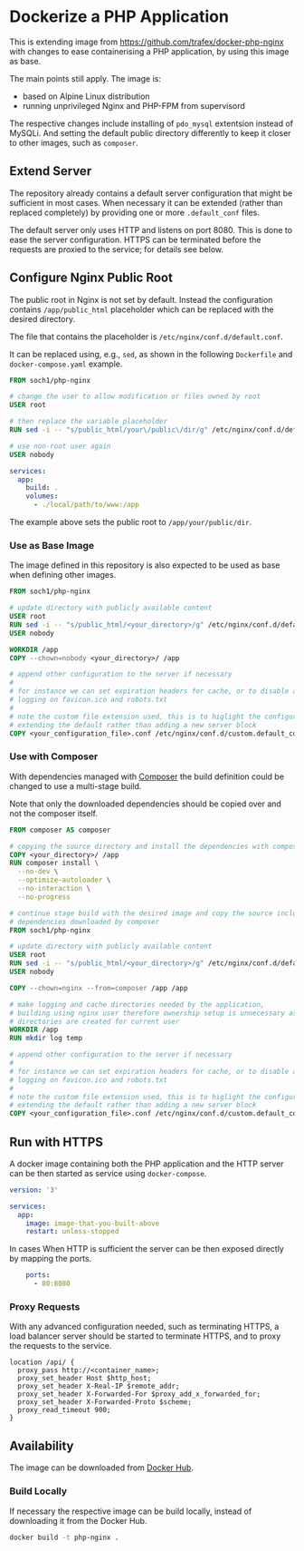 # Dockerize a PHP Application

This is extending image from https://github.com/trafex/docker-php-nginx with
changes to ease containerising a PHP application, by using this image as base.

The main points still apply. The image is:

* based on Alpine Linux distribution
* running unprivileged Nginx and PHP-FPM from supervisord

The respective changes include installing of `pdo_mysql` extentsion instead of
MySQLi. And setting the default public directory differently to keep it closer
to other images, such as `composer`.

## Extend Server

The repository already contains a default server configuration that might be
sufficient in most cases. When necessary it can be extended (rather than
replaced completely) by providing one or more `.default_conf` files.

The default server only uses HTTP and listens on port 8080. This is done to ease
the server configuration. HTTPS can be terminated before the requests are
proxied to the service; for details see below.

## Configure Nginx Public Root

The public root in Nginx is not set by default. Instead the configuration
contains `/app/public_html` placeholder which can be replaced with the desired
directory.

The file that contains the placeholder is `/etc/nginx/conf.d/default.conf`.

It can be replaced using, e.g., `sed`, as shown in the following `Dockerfile`
and `docker-compose.yaml` example.

```dockerfile
FROM soch1/php-nginx

# change the user to allow modification or files owned by root
USER root

# then replace the variable placeholder
RUN sed -i -- "s/public_html/your\/public\/dir/g" /etc/nginx/conf.d/default.conf

# use non-root user again
USER nobody

```

```yaml
services:
  app:
    build: .
    volumes:
      - ./local/path/to/www:/app
```

The example above sets the public root to `/app/your/public/dir`.

### Use as Base Image

The image defined in this repository is also expected to be used as base when
defining other images.

```Dockerfile
FROM soch1/php-nginx

# update directory with publicly available content
USER root
RUN sed -i -- "s/public_html/<your_directory>/g" /etc/nginx/conf.d/default.conf
USER nobody

WORKDIR /app
COPY --chown=nobody <your_directory>/ /app

# append other configuration to the server if necessary
#
# for instance we can set expiration headers for cache, or to disable access
# logging on favicon.ico and robots.txt
#
# note the custom file extension used, this is to higlight the configuration is
# extending the default rather than adding a new server block
COPY <your_configuration_file>.conf /etc/nginx/conf.d/custom.default_conf
```

### Use with Composer

With dependencies managed with [Composer](https://getcomposer.org/) the build
definition could be changed to use a multi-stage build.

Note that only the downloaded dependencies should be copied over and not the
composer itself.

```Dockerfile
FROM composer AS composer

# copying the source directory and install the dependencies with composer
COPY <your_directory>/ /app
RUN composer install \
  --no-dev \
  --optimize-autoloader \
  --no-interaction \
  --no-progress

# continue stage build with the desired image and copy the source including the
# dependencies downloaded by composer
FROM soch1/php-nginx

# update directory with publicly available content
USER root
RUN sed -i -- "s/public_html/<your_directory>/g" /etc/nginx/conf.d/default.conf
USER nobody

COPY --chown=nginx --from=composer /app /app

# make logging and cache directories needed by the application,
# building using nginx user therefore ownership setup is unnecessary as the
# directories are created for current user
WORKDIR /app
RUN mkdir log temp

# append other configuration to the server if necessary
#
# for instance we can set expiration headers for cache, or to disable access
# logging on favicon.ico and robots.txt
#
# note the custom file extension used, this is to higlight the configuration is
# extending the default rather than adding a new server block
COPY <your_configuration_file>.conf /etc/nginx/conf.d/custom.default_conf
```

## Run with HTTPS

A docker image containing both the PHP application and the HTTP server can be
then started as service using `docker-compose`.

```yaml
version: '3'

services:
  app:
    image: image-that-you-built-above
    restart: unless-stopped
```

In cases When HTTP is sufficient the server can be then exposed directly by
mapping the ports.

```yaml
    ports:
      - 80:8080
```

### Proxy Requests

With any advanced configuration needed, such as terminating HTTPS, a load
balancer server should be started to terminate HTTPS, and to proxy the requests
to the service.

```
location /api/ {
  proxy_pass http://<container_name>;
  proxy_set_header Host $http_host;
  proxy_set_header X-Real-IP $remote_addr;
  proxy_set_header X-Forwarded-For $proxy_add_x_forwarded_for;
  proxy_set_header X-Forwarded-Proto $scheme;
  proxy_read_timeout 900;
}
```

## Availability

The image can be downloaded from [Docker Hub](https://hub.docker.com/r/soch1/php-nginx).

### Build Locally

If necessary the respective image can be build locally, instead of downloading
it from the Docker Hub.

```bash
docker build -t php-nginx .
```
